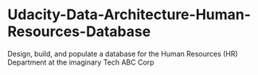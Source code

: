 # Udacity-Data-Architecture-Human-Resources-Database
Design, build, and populate a database for the Human Resources (HR) Department at the imaginary Tech ABC Corp
